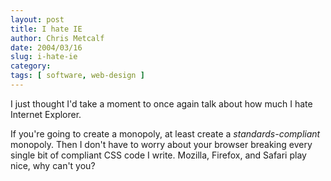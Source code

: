 ```yaml
---
layout: post
title: I hate IE
author: Chris Metcalf
date: 2004/03/16
slug: i-hate-ie
category: 
tags: [ software, web-design ]
---
```


I just thought I'd take a moment to once again talk about how much I hate Internet Explorer.

If you're going to create a monopoly, at least create a <em>standards-compliant</em> monopoly. Then I don't have to worry about your browser breaking every single bit of compliant CSS code I write. Mozilla, Firefox, and Safari play nice, why can't you?
